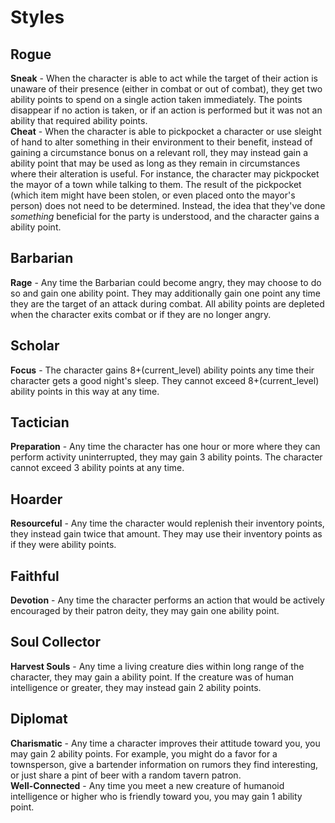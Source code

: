 Styles
=====
Rogue
-----
**Sneak** - When the character is able to act while the target of their action is unaware of their presence (either in combat or out of combat), they get two ability points to spend on a single action taken immediately. The points disappear if no action is taken, or if an action is performed but it was not an ability that required ability points.\
**Cheat** - When the character is able to pickpocket a character or use sleight of hand to alter something in their environment to their benefit, instead of gaining a circumstance bonus on a relevant roll, they may instead gain a ability point that may be used as long as they remain in circumstances where their alteration is useful. For instance, the character may pickpocket the mayor of a town while talking to them. The result of the pickpocket (which item might have been stolen, or even placed onto the mayor's person) does not need to be determined. Instead, the idea that they've done *something* beneficial for the party is understood, and the character gains a ability point.

Barbarian
-----
**Rage** - Any time the Barbarian could become angry, they may choose to do so and gain one ability point. They may additionally gain one point any time they are the target of an attack during combat. All ability points are depleted when the character exits combat or if they are no longer angry.

Scholar
-----
**Focus** - The character gains 8+(current_level) ability points any time their character gets a good night's sleep. They cannot exceed 8+(current_level) ability points in this way at any time.

Tactician
-----
**Preparation** - Any time the character has one hour or more where they can perform activity uninterrupted, they may gain 3 ability points. The character cannot exceed 3 ability points at any time.

Hoarder
-----
**Resourceful** - Any time the character would replenish their inventory points, they instead gain twice that amount. They may use their inventory points as if they were ability points.

Faithful
-----
**Devotion** - Any time the character performs an action that would be actively encouraged by their patron deity, they may gain one ability point.

Soul Collector
-----
**Harvest Souls** - Any time a living creature dies within long range of the character, they may gain a ability point. If the creature was of human intelligence or greater, they may instead gain 2 ability points.

Diplomat
-----
**Charismatic** - Any time a character improves their attitude toward you, you may gain 2 ability points. For example, you might do a favor for a townsperson, give a bartender information on rumors they find interesting, or just share a pint of beer with a random tavern patron.\
**Well-Connected** - Any time you meet a new creature of humanoid intelligence or higher who is friendly toward you, you may gain 1 ability point.